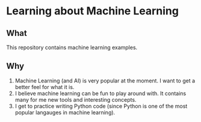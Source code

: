 # Learning about Machine Learning

## What
This repository contains machine learning examples.

## Why
1. Machine Learning (and AI) is very popular at the moment. I want to get a better feel for what it is.
2. I believe machine learning can be fun to play around with. It contains many for me new tools and interesting concepts.
3. I get to practice writing Python code (since Python is one of the most popular langauges in machine learning).